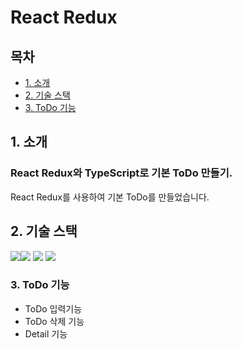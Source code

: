 # React Redux  


## 목차

-   [1. 소개](#1-소개)
-   [2. 기술 스택](#2-기술-스택)
-   [3. ToDo 기능](#3-ToDo-기능)



## 1. 소개
### React Redux와 TypeScript로 기본 ToDo 만들기.
React Redux를 사용하여 기본 ToDo를 만들었습니다.


## 2. 기술 스택
<img src="https://img.shields.io/badge/react-61DAFB?style=for-the-badge&logo=react&logoColor=black"><img src="https://img.shields.io/badge/javascript-F7DF1E?style=for-the-badge&logo=javascript&logoColor=black">
<img src="https://img.shields.io/badge/typescript-3178C6?style=for-the-badge&logo=typescript&logoColor=white">
<img src="https://img.shields.io/badge/Redux-764ABC?style=for-the-badge&logo=redux&logoColor=white">


### 3. ToDo 기능
* ToDo 입력기능
* ToDo 삭제 기능
* Detail 기능 
